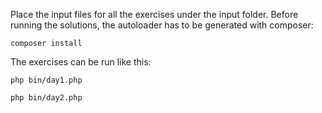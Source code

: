 Place the input files for all the exercises under the input folder.
Before running the solutions, the autoloader has to be generated with composer:
```
composer install
```

The exercises can be run like this:
```
php bin/day1.php
```
```
php bin/day2.php
```